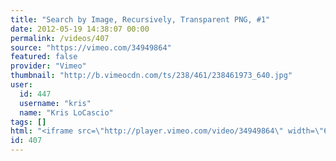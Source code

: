 ```yaml
---
title: "Search by Image, Recursively, Transparent PNG, #1"
date: 2012-05-19 14:38:07 00:00
permalink: /videos/407
source: "https://vimeo.com/34949864"
featured: false
provider: "Vimeo"
thumbnail: "http://b.vimeocdn.com/ts/238/461/238461973_640.jpg"
user:
  id: 447
  username: "kris"
  name: "Kris LoCascio"
tags: []
html: "<iframe src=\"http://player.vimeo.com/video/34949864\" width=\"640\" height=\"480\" frameborder=\"0\" webkitallowfullscreen mozallowfullscreen allowfullscreen></iframe>"
id: 407
---
```


